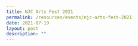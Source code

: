```yaml
---
title: NJC Arts Fest 2021
permalink: /resources/events/njc-arts-fest-2021
date: 2021-07-19
layout: post
description: ""
---
```

